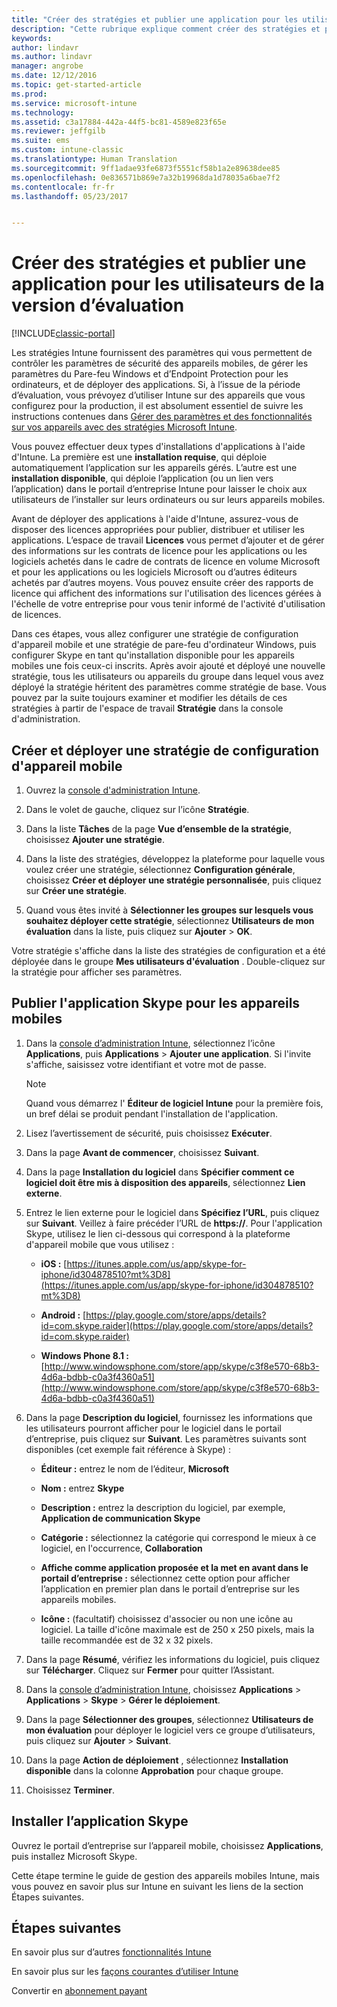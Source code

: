 ```yaml
---
title: "Créer des stratégies et publier une application pour les utilisateurs | Microsoft Docs"
description: "Cette rubrique explique comment créer des stratégies et publier une application lorsque vous vous inscrivez à un essai gratuit de 30 jours d’Intune"
keywords: 
author: lindavr
ms.author: lindavr
manager: angrobe
ms.date: 12/12/2016
ms.topic: get-started-article
ms.prod: 
ms.service: microsoft-intune
ms.technology: 
ms.assetid: c3a17884-442a-44f5-bc81-4589e823f65e
ms.reviewer: jeffgilb
ms.suite: ems
ms.custom: intune-classic
ms.translationtype: Human Translation
ms.sourcegitcommit: 9ff1adae93fe6873f5551cf58b1a2e89638dee85
ms.openlocfilehash: 0e836571b869e7a32b19968da1d78035a6bae7f2
ms.contentlocale: fr-fr
ms.lasthandoff: 05/23/2017


---
```



# <a name="create-policies-and-publish-an-app-to-evaluation-users"></a>Créer des stratégies et publier une application pour les utilisateurs de la version d’évaluation

[!INCLUDE[classic-portal](../includes/classic-portal.md)]

Les stratégies Intune fournissent des paramètres qui vous permettent de contrôler les paramètres de sécurité des appareils mobiles, de gérer les paramètres du Pare-feu Windows et d’Endpoint Protection pour les ordinateurs, et de déployer des applications. Si, à l’issue de la période d’évaluation, vous prévoyez d’utiliser Intune sur des appareils que vous configurez pour la production, il est absolument essentiel de suivre les instructions contenues dans [Gérer des paramètres et des fonctionnalités sur vos appareils avec des stratégies Microsoft Intune](/intune-classic/deploy-use/help-secure-windows-pcs-with-endpoint-protection-for-microsoft-intune).

Vous pouvez effectuer deux types d'installations d'applications à l'aide d'Intune. La première est une **installation requise**, qui déploie automatiquement l’application sur les appareils gérés. L’autre est une **installation disponible**, qui déploie l’application (ou un lien vers l’application) dans le portail d’entreprise Intune pour laisser le choix aux utilisateurs de l’installer sur leurs ordinateurs ou sur leurs appareils mobiles.

Avant de déployer des applications à l'aide d'Intune, assurez-vous de disposer des licences appropriées pour publier, distribuer et utiliser les applications. L’espace de travail **Licences** vous permet d’ajouter et de gérer des informations sur les contrats de licence pour les applications ou les logiciels achetés dans le cadre de contrats de licence en volume Microsoft et pour les applications ou les logiciels Microsoft ou d’autres éditeurs achetés par d’autres moyens. Vous pouvez ensuite créer des rapports de licence qui affichent des informations sur l'utilisation des licences gérées à l'échelle de votre entreprise pour vous tenir informé de l'activité d'utilisation de licences.

Dans ces étapes, vous allez configurer une stratégie de configuration d'appareil mobile et une stratégie de pare-feu d'ordinateur Windows, puis configurer Skype en tant qu'installation disponible pour les appareils mobiles une fois ceux-ci inscrits. Après avoir ajouté et déployé une nouvelle stratégie, tous les utilisateurs ou appareils du groupe dans lequel vous avez déployé la stratégie héritent des paramètres comme stratégie de base. Vous pouvez par la suite toujours examiner et modifier les détails de ces stratégies à partir de l'espace de travail **Stratégie** dans la console d'administration.

## <a name="create-and-deploy-a-mobile-device-configuration-policy"></a>Créer et déployer une stratégie de configuration d'appareil mobile

1.  Ouvrez la [console d'administration Intune](https://manage.microsoft.com/).

2.  Dans le volet de gauche, cliquez sur l’icône **Stratégie**.

3.  Dans la liste **Tâches** de la page **Vue d’ensemble de la stratégie**, choisissez **Ajouter une stratégie**.

4.  Dans la liste des stratégies, développez la plateforme pour laquelle vous voulez créer une stratégie, sélectionnez **Configuration générale**, choisissez **Créer et déployer une stratégie personnalisée**, puis cliquez sur **Créer une stratégie**.

5.  Quand vous êtes invité à **Sélectionner les groupes sur lesquels vous souhaitez déployer cette stratégie**, sélectionnez **Utilisateurs de mon évaluation** dans la liste, puis cliquez sur **Ajouter** &gt; **OK**.

Votre stratégie s'affiche dans la liste des stratégies de configuration et a été déployée dans le groupe **Mes utilisateurs d'évaluation** . Double-cliquez sur la stratégie pour afficher ses paramètres.

## <a name="publish-the-skype-app-for-mobile-devices"></a>Publier l'application Skype pour les appareils mobiles

1.  Dans la [console d’administration Intune](https://manage.microsoft.com/), sélectionnez l’icône **Applications**, puis **Applications** &gt; **Ajouter une application**. Si l'invite s'affiche, saisissez votre identifiant et votre mot de passe.

    > [!NOTE]
    > Quand vous démarrez l' **Éditeur de logiciel Intune** pour la première fois, un bref délai se produit pendant l'installation de l'application.

2.  Lisez l’avertissement de sécurité, puis choisissez **Exécuter**.

3.  Dans la page **Avant de commencer**, choisissez **Suivant**.

4.  Dans la page **Installation du logiciel** dans **Spécifier comment ce logiciel doit être mis à disposition des appareils**, sélectionnez **Lien externe**.

5.  Entrez le lien externe pour le logiciel dans **Spécifiez l’URL**, puis cliquez sur **Suivant**. Veillez à faire précéder l’URL de **https://**. Pour l'application Skype, utilisez le lien ci-dessous qui correspond à la plateforme d'appareil mobile que vous utilisez :

    -   **iOS :** [https://itunes.apple.com/us/app/skype-for-iphone/id304878510?mt%3D8](https://itunes.apple.com/us/app/skype-for-iphone/id304878510?mt%3D8)

    -   **Android :** [https://play.google.com/store/apps/details?id=com.skype.raider](https://play.google.com/store/apps/details?id=com.skype.raider)

    -   **Windows Phone 8.1 :** [http://www.windowsphone.com/store/app/skype/c3f8e570-68b3-4d6a-bdbb-c0a3f4360a51](http://www.windowsphone.com/store/app/skype/c3f8e570-68b3-4d6a-bdbb-c0a3f4360a51)

6.  Dans la page **Description du logiciel**, fournissez les informations que les utilisateurs pourront afficher pour le logiciel dans le portail d’entreprise, puis cliquez sur **Suivant**. Les paramètres suivants sont disponibles (cet exemple fait référence à Skype) :

    -   **Éditeur :** entrez le nom de l’éditeur, **Microsoft**

    -   **Nom :** entrez **Skype**

    -   **Description :** entrez la description du logiciel, par exemple, **Application de communication Skype**

    -   **Catégorie :** sélectionnez la catégorie qui correspond le mieux à ce logiciel, en l'occurrence, **Collaboration**

    -   **Affiche comme application proposée et la met en avant dans le portail d’entreprise :** sélectionnez cette option pour afficher l’application en premier plan dans le portail d’entreprise sur les appareils mobiles.

    -   **Icône :**  (facultatif) choisissez d'associer ou non une icône au logiciel. La taille d'icône maximale est de 250 x 250 pixels, mais la taille recommandée est de 32 x 32 pixels.

7.  Dans la page **Résumé**, vérifiez les informations du logiciel, puis cliquez sur **Télécharger**. Cliquez sur **Fermer** pour quitter l’Assistant.

8.  Dans la [console d’administration Intune](https://manage.microsoft.com/), choisissez **Applications** &gt; **Applications** &gt; **Skype** &gt; **Gérer le déploiement**.

9. Dans la page **Sélectionner des groupes**, sélectionnez **Utilisateurs de mon évaluation** pour déployer le logiciel vers ce groupe d’utilisateurs, puis cliquez sur **Ajouter** &gt; **Suivant**.

10. Dans la page **Action de déploiement** , sélectionnez **Installation disponible** dans la colonne **Approbation** pour chaque groupe.

11. Choisissez **Terminer**.

## <a name="install-the-skype-app"></a>Installer l’application Skype
Ouvrez le portail d’entreprise sur l’appareil mobile, choisissez **Applications**, puis installez Microsoft Skype.

Cette étape termine le guide de gestion des appareils mobiles Intune, mais vous pouvez en savoir plus sur Intune en suivant les liens de la section Étapes suivantes.
## <a name="next-steps"></a>Étapes suivantes
En savoir plus sur d’autres [fonctionnalités Intune](get-started-with-a-30-day-trial-of-microsoft-intune-step-6.md)

En savoir plus sur les [façons courantes d’utiliser Intune](common-ways-to-use-intune.md)

Convertir en [abonnement payant](get-started-with-a-30-day-trial-of-microsoft-intune-step-7.md)


